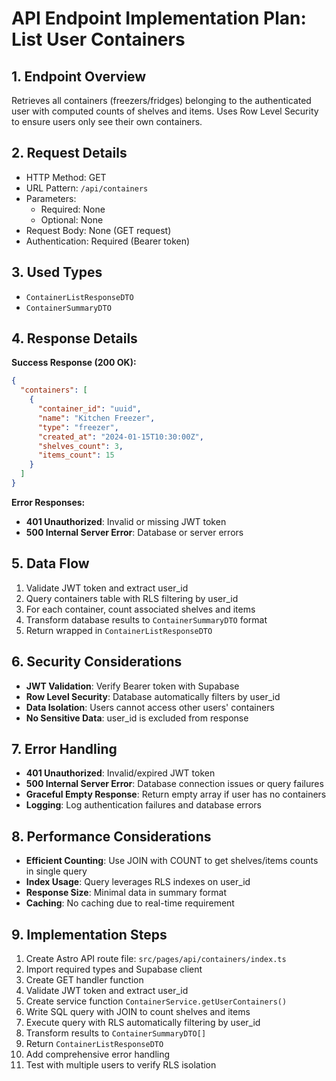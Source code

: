# API Endpoint Implementation Plan: List User Containers

## 1. Endpoint Overview
Retrieves all containers (freezers/fridges) belonging to the authenticated user with computed counts of shelves and items. Uses Row Level Security to ensure users only see their own containers.

## 2. Request Details
- HTTP Method: GET
- URL Pattern: `/api/containers`
- Parameters:
  - Required: None
  - Optional: None
- Request Body: None (GET request)
- Authentication: Required (Bearer token)

## 3. Used Types
- `ContainerListResponseDTO`
- `ContainerSummaryDTO`

## 4. Response Details
**Success Response (200 OK):**
```json
{
  "containers": [
    {
      "container_id": "uuid",
      "name": "Kitchen Freezer",
      "type": "freezer",
      "created_at": "2024-01-15T10:30:00Z",
      "shelves_count": 3,
      "items_count": 15
    }
  ]
}
```

**Error Responses:**
- **401 Unauthorized**: Invalid or missing JWT token
- **500 Internal Server Error**: Database or server errors

## 5. Data Flow
1. Validate JWT token and extract user_id
2. Query containers table with RLS filtering by user_id
3. For each container, count associated shelves and items
4. Transform database results to `ContainerSummaryDTO` format
5. Return wrapped in `ContainerListResponseDTO`

## 6. Security Considerations
- **JWT Validation**: Verify Bearer token with Supabase
- **Row Level Security**: Database automatically filters by user_id
- **Data Isolation**: Users cannot access other users' containers
- **No Sensitive Data**: user_id is excluded from response

## 7. Error Handling
- **401 Unauthorized**: Invalid/expired JWT token
- **500 Internal Server Error**: Database connection issues or query failures
- **Graceful Empty Response**: Return empty array if user has no containers
- **Logging**: Log authentication failures and database errors

## 8. Performance Considerations
- **Efficient Counting**: Use JOIN with COUNT to get shelves/items counts in single query
- **Index Usage**: Query leverages RLS indexes on user_id
- **Response Size**: Minimal data in summary format
- **Caching**: No caching due to real-time requirement

## 9. Implementation Steps
1. Create Astro API route file: `src/pages/api/containers/index.ts`
2. Import required types and Supabase client
3. Create GET handler function
4. Validate JWT token and extract user_id
5. Create service function `ContainerService.getUserContainers()`
6. Write SQL query with JOIN to count shelves and items
7. Execute query with RLS automatically filtering by user_id
8. Transform results to `ContainerSummaryDTO[]`
9. Return `ContainerListResponseDTO`
10. Add comprehensive error handling
11. Test with multiple users to verify RLS isolation 